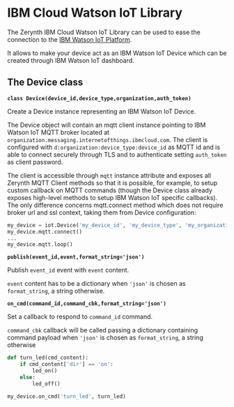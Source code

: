 # IBM Cloud Watson IoT Library

The Zerynth IBM Cloud Watson IoT Library can be used to ease the connection to the [IBM Watson IoT Platform](https://internetofthings.ibmcloud.com/).

It allows to make your device act as an IBM Watson IoT Device which can be created through IBM Watson IoT dashboard.

## The Device class


**`class Device(device_id,device_type,organization,auth_token)`**

Create a Device instance representing an IBM Watson IoT Device.

The Device object will contain an mqtt client instance pointing to IBM Watson IoT MQTT broker located at `organization.messaging.internetofthings.ibmcloud.com`.
The client is configured with `d:organization:device_type:device_id` as MQTT id and is able to connect securely through TLS and to authenticate setting `auth_token` as client password.

The client is accessible through `mqtt` instance attribute and exposes all Zerynth MQTT Client methods so that it is possible, for example, to setup
custom callback on MQTT commands (though the Device class already exposes high-level methods to setup IBM Watson IoT specific callbacks).
The only difference concerns mqtt.connect method which does not require broker url and ssl context, taking them from Device configuration:

```python
my_device = iot.Device('my_device_id', 'my_device_type', 'my_organization', 'auth_token')
my_device.mqtt.connect()
...
my_device.mqtt.loop()
```


**`publish(event_id,event,format_string='json')`**

Publish `event_id` event with `event` content.

`event` content has to be a dictionary when `'json'` is chosen as `format_string`, a string otherwise.


**`on_cmd(command_id,command_cbk,format_string='json')`**

Set a callback to respond to `command_id` command.

`command_cbk` callback will be called passing a dictionary containing command payload when `'json'` is chosen as `format_string`, a string otherwise

```python
def turn_led(cmd_content):
    if cmd_content['dir'] == 'on':
        led_on()
    else:
        led_off()

my_device.on_cmd('turn_led', turn_led)
```
<!--stackedit_data:
eyJoaXN0b3J5IjpbMTc4MTgwMzkzXX0=
-->